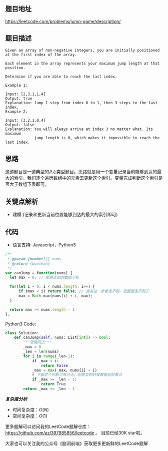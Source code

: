 
## 题目地址
https://leetcode.com/problems/jump-game/description/

## 题目描述
```
Given an array of non-negative integers, you are initially positioned at the first index of the array.

Each element in the array represents your maximum jump length at that position.

Determine if you are able to reach the last index.

Example 1:

Input: [2,3,1,1,4]
Output: true
Explanation: Jump 1 step from index 0 to 1, then 3 steps to the last index.
Example 2:

Input: [3,2,1,0,4]
Output: false
Explanation: You will always arrive at index 3 no matter what. Its maximum
             jump length is 0, which makes it impossible to reach the last index.

```

## 思路

这道题目是一道典型的`贪心`类型题目。思路就是用一个变量记录当前能够到达的最大的索引，我们逐个遍历数组中的元素去更新这个索引。变量完成判断这个索引是否大于数组下表即可。
## 关键点解析

- 建模 (记录和更新当前位置能够到达的最大的索引即可)

## 代码

* 语言支持: Javascript，Python3

```js
/**
 * @param {number[]} nums
 * @return {boolean}
 */
var canJump = function(nums) {
  let max = 0; // 能够走到的数组下标

  for(let i = 0; i < nums.length; i++) {
      if (max < i) return false; // 当前这一步都走不到，后面更走不到了
      max = Math.max(nums[i] + i, max);
  }

  return max >= nums.length - 1
};

```
Python3 Code:
```Python
class Solution:
    def canJump(self, nums: List[int]) -> bool:
        """思路同上"""
        _max = 0
        _len = len(nums)
        for i in range(_len-1):
            if _max < i:
                return False
            _max = max(_max, nums[i] + i)
            # 下面这个判断可有可无，但提交的时候数据会好看点
            if _max >= _len - 1:
                return True
        return _max >= _len - 1
```

***复杂度分析***
- 时间复杂度：$O(N)$
- 空间复杂度：$O(1)$

更多题解可以访问我的LeetCode题解仓库：https://github.com/azl397985856/leetcode  。 目前已经30K star啦。

大家也可以关注我的公众号《脑洞前端》获取更多更新鲜的LeetCode题解
